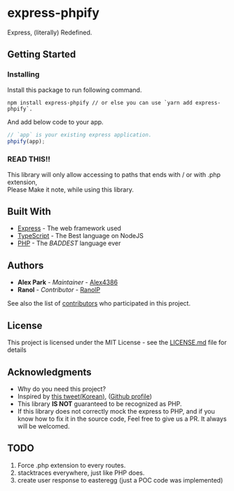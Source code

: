 # express-phpify

Express, (literally) Redefined.

## Getting Started

### Installing

Install this package to run following command.

```
npm install express-phpify // or else you can use `yarn add express-phpify`.
```

And add below code to your app.

```js
// `app` is your existing express application.
phpify(app);
```

### READ THIS!!

This library will only allow accessing to paths that ends with / or with .php extension,  
Please Make it note, while using this library.

## Built With

* [Express](https://www.npmjs.com/package/express) - The web framework used
* [TypeScript](https://typescriptlang.org/) - The Best language on NodeJS
* [PHP](https://secure.php.net/) - The *BADDEST* language ever

## Authors

* **Alex Park** - *Maintainer* - [Alex4386](https://github.com/Alex4386)
* **Ranol** - *Contributor* - [RanolP](https://github.com/RanolP)

See also the list of [contributors](https://github.com/Team-StarGarden/express-phpify/contributors) who participated in this project.

## License

This project is licensed under the MIT License - see the [LICENSE.md](https://gist.github.com/Team-StarGarden/express-phpify/blob/master/LICENSE.md) file for details

## Acknowledgments

* Why do you need this project?
* Inspired by [this tweet\(Korean\)](https://twitter.com/gaeulbyul/status/1051011599350124544), ([Github profile](https://github.com/gaeulbyul))
* This library **IS NOT** guaranteed to be recognized as PHP.
* If this library does not correctly mock the express to PHP, and if you know how to fix it in the source code, Feel free to give us a PR. It always will be welcomed.

## TODO

1. Force .php extension to every routes.
2. stacktraces everywhere, just like PHP does.
3. create user response to easteregg (just a POC code was implemented)